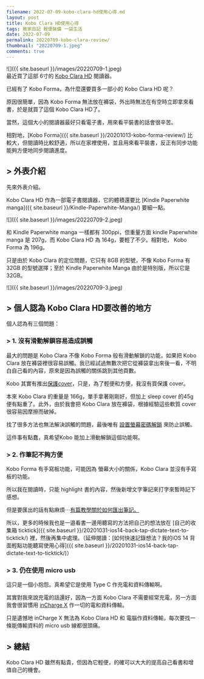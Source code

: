 ```yaml
---
filename: 2022-07-09-kobo-clara-hd使用心得.md
layout: post
title: Kobo Clara HD使用心得
tags: 敗家日記 輕便裝備 一袋生活
date: 2022-07-09
permalink: 20220709-kobo-clara-review/
thumbnail: "20220709-1.jpeg"
comments: true
---
```


![]({{ site.baseurl }}/images/20220709-1.jpeg)  
最近買了這部 6寸的 [Kobo Clara HD](https://gl.kobobooks.com/products/kobo-clara-hd) 閱讀器。

已經有了 Kobo Forma，為什麼還要買多一部小的 Kobo Clara HD 呢？

原因很簡單，因為 Kobo Forma 無法放在褲袋，外出時無法在有空時立即拿來看書，於是就買了這個 Kobo Clara HD了。

當然，這個大小的閱讀器最好只看電子書，用來看平裝書的話會很辛苦。

相對地，[Kobo Forma]({{ site.baseurl }}/20201013-kobo-forma-review/) 比較大，但閱讀時比較舒適，所以在家裡使用，並且用來看平裝書，反正有同步功能能夠方便地同步閱讀進度。

## > 外表介紹

先來外表介紹。

Kobo Clara HD 作為一部電子書閱讀器，它的體積還要比 [Kindle Paperwhite manga]({{ site.baseurl }}/Kindle-Paperwhite-Manga/) 要細一點。

![]({{ site.baseurl }}/images/20220709-2.jpeg)

和 Kindle Paperwhite manga 一樣都有 300ppi，但重量方面 kindle Paperwhite manga 是 207g，而 Kobo Clara HD 為 164g，要輕了不少。相對地， Kobo Forma 為 196g。

只是由於 Kobo Clara 的定位問題，它只有 8GB 的型號，不像 Kobo Forma 有32GB 的型號選擇；至於 Kindle Paperwhite Manga 由於是特別版，所以它是 32GB。

![]({{ site.baseurl }}/images/20220709-3.jpeg)

## > 個人認為 Kobo Clara HD要改善的地方

個人認為有三個問題：

### > 1. 沒有滑動解鎖容易造成誤觸

最大的問題是 Kobo Clara 不像 Kobo Forma 般有滑動解鎖的功能，如果把 Kobo Clara 放在褲袋裡很容易誤觸。我已經試過無數次把它從褲袋拿出來後一看，不明白自己看的內容，原來是因為誤觸的關係跳到其他頁數。

Kobo 其實有推出[保護cover](https://gl.kobobooks.com/products/kobo-clara-hd-sleepcover)，只是，為了輕便和方便，我沒有買保護 cover。

本來 Kobo Clara 的重量是 166g，單手拿著剛剛好，但加上 sleep cover 的45g 便有點重了。此外，由於我會把 Kobo Clara 放在褲袋，根據經驗這些軟質 cover 很容易因摩擦而破掉。

找了很多方法也無法解決誤觸的問題，最後唯有 [設置螢幕密碼解鎖](https://help.kobo.com/hc/zh-tw/articles/360017603674-%E9%8E%96%E5%AE%9A-eReader-%E8%9E%A2%E5%B9%95) 來防止誤觸。

這件事有點蠢，真希望Kobo 能加上滑動解鎖這個功能啊。

### > 2. 作筆記不夠方便

Kobo Forma 有手寫板功能，可能因為 螢幕大小的關係，Kobo Clara 並沒有手寫板的功能。

所以我在閱讀時，只能 highlight 書的內容，然後新增文字筆記來打字來暫時記下感想。

但是要匯出的話有點麻煩⋯[有篇教學關於如何匯出筆記。](https://www.goston.net/2019/10/19/10917/)

所以，更多的時候我也是一邉看書一邊用聽寫的方法把自己的想法放在 [自己的收集箱 ticktick]({{ site.baseurl }}/20201031-ios14-back-tap-dictate-text-to-ticktick/) 裡，然後再集中處理。（延伸閱讀：[如何快速記錄想法？我的iOS 14 背面輕點功能聽寫使用心得]({{ site.baseurl }}/20201031-ios14-back-tap-dictate-text-to-ticktick/)）

### > 3. 仍在使用 micro usb

這只是一個小抱怨。真希望它是使用 Type C 作充電和資料傳輸啊。

其實對我來說充電的話還好，因為一方面 Kobo Clara 不需要經常充電，另一方面我會很習慣用 [inCharge X](https://rollingsquare.com/products/incharge-x) 作一切的電和資料傳輸。

只是遺憾地 inCharge X 無法為 Kobo Clara HD 和 電腦作資料傳輸，每次要找一條能傳輸資料的 micro usb 線都很頭痛。

## > 總結

Kobo Clara HD 雖然有點貴，但因為它輕便，的確可以大大的提高自己看書和增值自己的機會。

